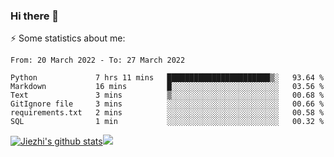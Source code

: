 ### Hi there 👋

⚡ Some statistics about me:


<!--START_SECTION:waka-->

```text
From: 20 March 2022 - To: 27 March 2022

Python             7 hrs 11 mins   ███████████████████████▒░   93.64 %
Markdown           16 mins         █░░░░░░░░░░░░░░░░░░░░░░░░   03.56 %
Text               3 mins          ▒░░░░░░░░░░░░░░░░░░░░░░░░   00.68 %
GitIgnore file     3 mins          ░░░░░░░░░░░░░░░░░░░░░░░░░   00.66 %
requirements.txt   2 mins          ░░░░░░░░░░░░░░░░░░░░░░░░░   00.58 %
SQL                1 min           ░░░░░░░░░░░░░░░░░░░░░░░░░   00.32 %
```

<!--END_SECTION:waka-->





[![Jiezhi's github stats](https://github-readme-stats.vercel.app/api?username=Jiezhi&show_icons=true)](https://github.com/Jiezhi/github-readme-stats)[![](https://stats.justsong.cn/api/leetcode/?username=Jiezhi)](https://leetcode.com/Jiezhi/) 
<!--
[![Top Langs](https://github-readme-stats.vercel.app/api/top-langs/?username=Jiezhi&hide=javascript,html)](https://github.com/Jiezhi/github-readme-stats)

**Jiezhi/Jiezhi** is a ✨ _special_ ✨ repository because its `README.md` (this file) appears on your GitHub profile.

Here are some ideas to get you started:

- 🔭 I’m currently working on ...
- 🌱 I’m currently learning ...
- 👯 I’m looking to collaborate on ...
- 🤔 I’m looking for help with ...
- 💬 Ask me about ...
- 📫 How to reach me: ...
- 😄 Pronouns: ...
- ⚡ Fun fact: ...
-->

